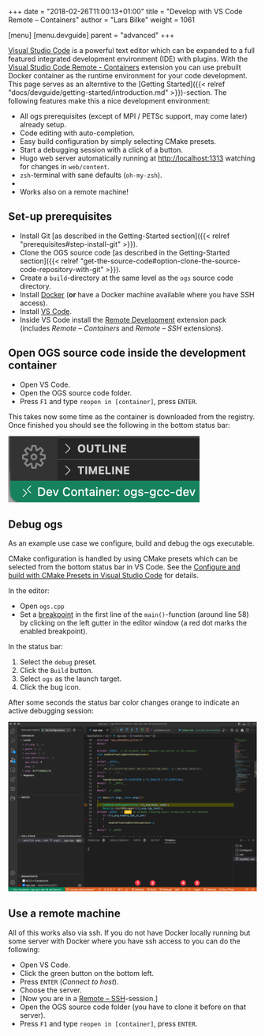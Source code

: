 +++
date = "2018-02-26T11:00:13+01:00"
title = "Develop with VS Code Remote – Containers"
author = "Lars Bilke"
weight = 1061

[menu]
  [menu.devguide]
    parent = "advanced"
+++

[Visual Studio Code](https://code.visualstudio.com/) is a powerful text editor which can be expanded to a full featured integrated development environment (IDE) with plugins. With the  [Visual Studio Code Remote - Containers](https://code.visualstudio.com/docs/remote/containers) extension you can use prebuilt Docker container as the runtime environment for your code development. This page serves as an alterntive to the [Getting Started]({{< relref "docs/devguide/getting-started/introduction.md" >}})-section. The following features make this a nice development environment:

- All ogs prerequisites (except of MPI / PETSc support, may come later) already setup.
- Code editing with auto-completion.
- Easy build configuration by simply selecting CMake presets.
- Start a debugging session with a click of a button.
- Hugo web server automatically running at [http://localhost:1313](http://localhost:1313) watching for changes in `web/content`.
- `zsh`-terminal with sane defaults (`oh-my-zsh`).
-
- Works also on a remote machine!

## Set-up prerequisites

- Install Git [as described in the Getting-Started section]({{< relref "prerequisites#step-install-git" >}}).
- Clone the OGS source code [as described in the Getting-Started section]({{< relref "get-the-source-code#option-clone-the-source-code-repository-with-git" >}}).
- Create a `build`-directory at the same level as the `ogs` source code directory.
- Install [Docker](https://docs.docker.com/get-docker/) (**or** have a Docker machine available where you have SSH access).
- Install [VS Code](https://code.visualstudio.com).
- Inside VS Code install the [Remote Development](https://marketplace.visualstudio.com/items?itemName=ms-vscode-remote.vscode-remote-extensionpack) extension pack (includes *Remote – Containers* and *Remote – SSH* extensions).

## Open OGS source code inside the development container

- Open VS Code.
- Open the OGS source code folder.
- Press `F1` and type `reopen in [container]`, press `ENTER`.

This takes now some time as the container is downloaded from the registry. Once finished you should see the following in the bottom status bar:

![VS Code status bar](devcontainer_footer.png "VS Code status bar shows that we are connected the container `ogs-gcc-dev`.")

## Debug ogs

As an example use case we configure, build and debug the ogs executable.

CMake configuration is handled by using CMake presets which can be selected from the bottom status bar in VS Code. See the [Configure and build with CMake Presets in Visual Studio Code](https://github.com/microsoft/vscode-cmake-tools/blob/main/docs/cmake-presets.md) for details.

In the editor:

- Open `ogs.cpp`
- Set a [breakpoint](https://code.visualstudio.com/docs/editor/debugging#_breakpoints) in the first line of the `main()`-function (around line 58) by clicking on the left gutter in the editor window (a red dot marks the enabled breakpoint).

In the status bar:

1. Select the `debug` preset.
2. Click the `Build` button.
3. Select `ogs` as the launch target.
4. Click the bug icon.

After some seconds the status bar color changes orange to indicate an active debugging session:

![VS Code debugging session](devcontainer_debug.png "Active debugging session: Execution stopped at line 58 in `ogs.cpp`. Step over lines with the Debug toolbar buttons on top. See local variables on the left.")

## Use a remote machine

All of this works also via ssh. If you do not have Docker locally running but some server with Docker where you have ssh access to you can do the following:

- Open VS Code.
- Click the green button on the bottom left.
- Press `ENTER` (*Connect to host*).
- Choose the server.
- [Now you are in a [Remote – SSH](https://code.visualstudio.com/docs/remote/ssh)-session.]
- Open the OGS source code folder (you have to clone it before on that server).
- Press `F1` and type `reopen in [container]`, press `ENTER`.
